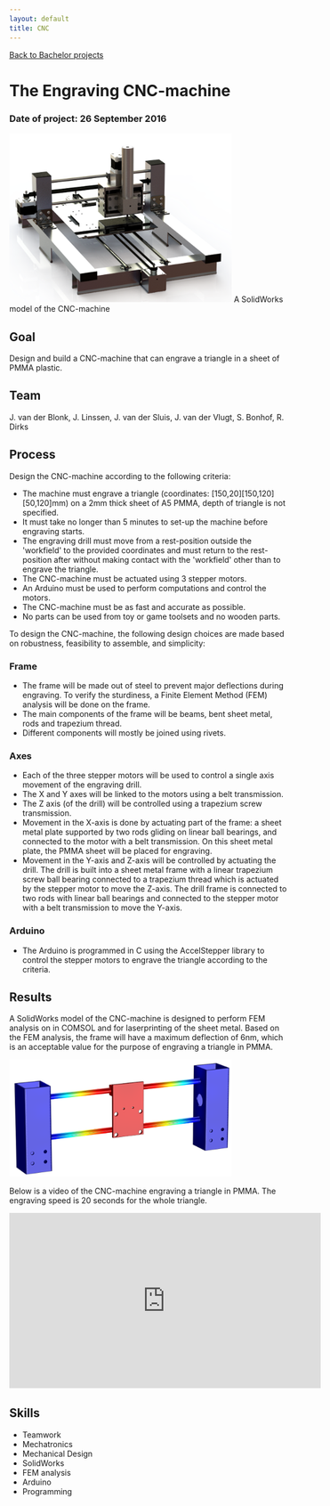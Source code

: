 ```yaml
---
layout: default
title: CNC
---
```


[Back to Bachelor projects](./bachelor.md)
# The Engraving CNC-machine
### Date of project: 26 September 2016
<img src="/assets/img/CNC-machine_geheel_eind.png" alt="cnc-machine" width="400"/>
A SolidWorks model of the CNC-machine

## Goal
Design and build a CNC-machine that can engrave a triangle in a sheet of PMMA plastic.

## Team
J. van der Blonk,
J. Linssen,
J. van der Sluis,
J. van der Vlugt,
S. Bonhof, 
R. Dirks

## Process
Design the CNC-machine according to the following criteria:
* The machine must engrave a triangle (coordinates: \[150,20\]\[150,120\]\[50,120\]mm) on a 2mm thick sheet of A5 PMMA, depth of triangle is not specified. 
* It must take no longer than 5 minutes to set-up the machine before engraving starts.
* The engraving drill must move from a rest-position outside the 'workfield' to the provided coordinates and must return to the rest-position after without making contact with the 'workfield' other than to engrave the triangle.
* The CNC-machine must be actuated using 3 stepper motors.
* An Arduino must be used to perform computations and control the motors.
* The CNC-machine must be as fast and accurate as possible.
* No parts can be used from toy or game toolsets and no wooden parts.

To design the CNC-machine, the following design choices are made based on robustness, feasibility to assemble, and simplicity:
### Frame
* The frame will be made out of steel to prevent major deflections during engraving. To verify the sturdiness, a Finite Element Method (FEM) analysis will be done on the frame.
* The main components of the frame will be beams, bent sheet metal, rods and trapezium thread.
* Different components will mostly be joined using rivets.

### Axes
* Each of the three stepper motors will be used to control a single axis movement of the engraving drill.
* The X and Y axes will be linked to the motors using a belt transmission.
* The Z axis (of the drill) will be controlled using a trapezium screw transmission.
* Movement in the X-axis is done by actuating part of the frame: a sheet metal plate supported by two rods gliding on linear ball bearings, and connected to the motor with a belt transmission. On this sheet metal plate, the PMMA sheet will be placed for engraving.  
* Movement in the Y-axis and Z-axis will be controlled by actuating the drill. The drill is built into a sheet metal frame with a linear trapezium screw ball bearing connected to a trapezium thread which is actuated by the stepper motor to move the Z-axis. The drill frame is connected to two rods with linear ball bearings and connected to the stepper motor with a belt transmission to move the Y-axis. 

### Arduino
* The Arduino is programmed in C using the AccelStepper library to control the stepper motors to engrave the triangle according to the criteria.

## Results
A SolidWorks model of the CNC-machine is designed to perform FEM analysis on in COMSOL and for laserprinting of the sheet metal. Based on the FEM analysis, the frame will have a maximum deflection of 6nm, which is an acceptable value for the purpose of engraving a triangle in PMMA. 

<img src="/assets/img/CNC-machine_comsol.png" alt="cnc-comsol" width="400"/>

Below is a video of the CNC-machine engraving a triangle in PMMA. The engraving speed is 20 seconds for the whole triangle.

<iframe width="560" height="315" src="https://www.youtube.com/embed/4YJb8-Kvrg8" title="YouTube video player" frameborder="0" allow="accelerometer; autoplay; clipboard-write; encrypted-media; gyroscope; picture-in-picture" allowfullscreen></iframe>

## Skills
* Teamwork
* Mechatronics
* Mechanical Design
* SolidWorks
* FEM analysis
* Arduino
* Programming
